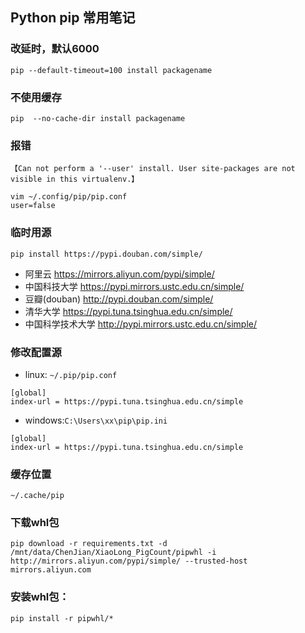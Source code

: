 ## Python pip 常用笔记

### 改延时，默认6000
```shell
pip --default-timeout=100 install packagename   
```
### 不使用缓存
```shell
pip  --no-cache-dir install packagename
```
### 报错
`【Can not perform a '--user' install. User site-packages are not visible in this virtualenv.】`
```shell
vim ~/.config/pip/pip.conf
user=false
```
### 临时用源
```shell 
pip install https://pypi.douban.com/simple/
```
* 阿里云 https://mirrors.aliyun.com/pypi/simple/
* 中国科技大学 https://pypi.mirrors.ustc.edu.cn/simple/
* 豆瓣(douban) http://pypi.douban.com/simple/
* 清华大学 https://pypi.tuna.tsinghua.edu.cn/simple/
* 中国科学技术大学 http://pypi.mirrors.ustc.edu.cn/simple/
### 修改配置源
  * linux: `~/.pip/pip.conf`
```
[global]
index-url = https://pypi.tuna.tsinghua.edu.cn/simple
```  
  * windows:`C:\Users\xx\pip\pip.ini`
```
[global]
index-url = https://pypi.tuna.tsinghua.edu.cn/simple
```
### 缓存位置
`~/.cache/pip`

### 下载whl包
```shell
pip download -r requirements.txt -d /mnt/data/ChenJian/XiaoLong_PigCount/pipwhl -i  http://mirrors.aliyun.com/pypi/simple/ --trusted-host mirrors.aliyun.com
```

### 安装whl包：
```shell
pip install -r pipwhl/*
```